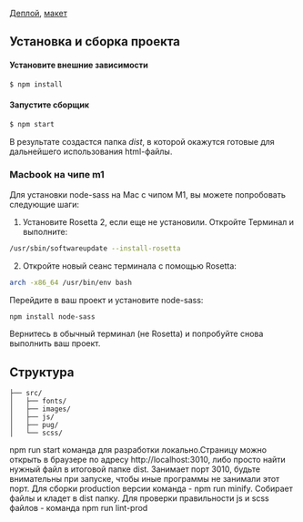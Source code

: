 [Деплой](https://lefhl.github.io/halloween), [макет](https://www.figma.com/file/C5DajjnIeP4ppVyPFMKqT5/VR-Halloween?node-id=100%3A572)

## Установка и сборка проекта

#### Установите внешние зависимости

```sh
$ npm install
```

#### Запустите сборщик

```sh
$ npm start
```

В результате создастся папка _dist_, в которой окажутся готовые для дальнейшего использования html-файлы.

### Macbook на чипе m1
Для установки node-sass на Mac с чипом M1, вы можете попробовать следующие шаги:

1. Установите Rosetta 2, если еще не установили. Откройте Терминал и выполните:
```sh
/usr/sbin/softwareupdate --install-rosetta
```

2. Откройте новый сеанс терминала с помощью Rosetta:
```sh
arch -x86_64 /usr/bin/env bash
```
Перейдите в ваш проект и установите node-sass:

```sh
npm install node-sass
```
Вернитесь в обычный терминал (не Rosetta) и попробуйте снова выполнить ваш проект.

## Структура

```
├── src/
│   ├── fonts/
│   ├── images/
│   ├── js/
│   ├── pug/
│   └── scss/
```

npm run start команда для разработки локально.Страницу можно открыть в браузере по адресу http://localhost:3010, либо просто найти нужный файл в итоговой папке dist.
Занимает порт 3010, будьте внимательны при запуске, чтобы иные программы не занимали этот порт.
Для сборки production версии команда - npm run minify. Собирает файлы и кладет в dist папку.
Для проверки правильности js и scss файлов - команда npm run lint-prod
